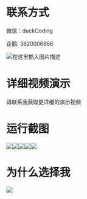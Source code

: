 # 联系方式

微信：duckCoding

企鹅: 3820006966

![在这里插入图片描述](http://upload.cxycsx.vip/91ab4bcb4f2c4c6db86365bb6d6e9c62.jpeg)

# 详细视频演示

请联系我获取更详细的演示视频

# 运行截图

![](http://www.bysj52.com/uploadfile/ueditor/image/202306/%E6%AF%95%E8%AE%BEssm764%E5%A4%A7%E5%AD%A6%E7%94%9F%E6%88%90%E6%9E%9C%E7%99%BB%E8%AE%B0%E7%B3%BB%E7%BB%9F+jsp%E6%AF%95%E4%B8%9A%E8%AE%BE%E8%AE%A1/1.png)![](http://www.bysj52.com/uploadfile/ueditor/image/202306/%E6%AF%95%E8%AE%BEssm764%E5%A4%A7%E5%AD%A6%E7%94%9F%E6%88%90%E6%9E%9C%E7%99%BB%E8%AE%B0%E7%B3%BB%E7%BB%9F+jsp%E6%AF%95%E4%B8%9A%E8%AE%BE%E8%AE%A1/5.png)![](http://www.bysj52.com/uploadfile/ueditor/image/202306/%E6%AF%95%E8%AE%BEssm764%E5%A4%A7%E5%AD%A6%E7%94%9F%E6%88%90%E6%9E%9C%E7%99%BB%E8%AE%B0%E7%B3%BB%E7%BB%9F+jsp%E6%AF%95%E4%B8%9A%E8%AE%BE%E8%AE%A1/3.png)![](http://www.bysj52.com/uploadfile/ueditor/image/202306/%E6%AF%95%E8%AE%BEssm764%E5%A4%A7%E5%AD%A6%E7%94%9F%E6%88%90%E6%9E%9C%E7%99%BB%E8%AE%B0%E7%B3%BB%E7%BB%9F+jsp%E6%AF%95%E4%B8%9A%E8%AE%BE%E8%AE%A1/4.png)![](http://www.bysj52.com/uploadfile/ueditor/image/202306/%E6%AF%95%E8%AE%BEssm764%E5%A4%A7%E5%AD%A6%E7%94%9F%E6%88%90%E6%9E%9C%E7%99%BB%E8%AE%B0%E7%B3%BB%E7%BB%9F+jsp%E6%AF%95%E4%B8%9A%E8%AE%BE%E8%AE%A1/2.png)

# 为什么选择我

![](http://upload.cxycsx.vip/%E7%A8%8B%E5%BA%8F%E8%AE%BE%E8%AE%A1.png)

